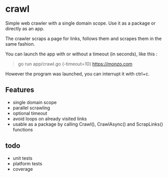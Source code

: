 # crawl
Simple web crawler with a single domain scope. Use it as a package or directly as an app.

The crawler scraps a page for links, follows them and scrapes them in the same fashion. 

You can launch the app with or without a timeout (in seconds), like this :

> go run app/crawl.go (-timeout=10) https://monzo.com

However the program was launched, you can interrupt it with ctrl+c.

## Features

- single domain scope
- parallel scrawling
- optional timeout
- avoid loops on already visited links
- usable as a package by calling Crawl(), CrawlAsync() and ScrapLinks() functions

## todo
- unit tests
- platform tests
- coverage